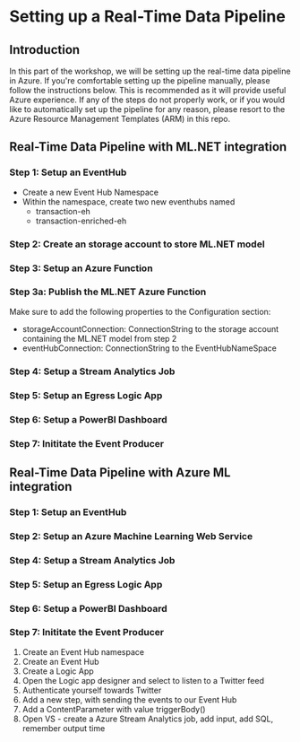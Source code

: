# Setting up a Real-Time Data Pipeline

## Introduction
In this part of the workshop, we will be setting up the real-time data pipeline in Azure.
If you're comfortable setting up the pipeline manually, please follow the instructions below. This is recommended as it will provide useful Azure experience. If any of the steps do not properly work, or if you would like to automatically set up the pipeline for any reason, please resort to the Azure Resource Management Templates (ARM) in this repo.

## Real-Time Data Pipeline with ML.NET integration

### Step 1: Setup an EventHub
- Create a new Event Hub Namespace
- Within the namespace, create two new eventhubs named
  - transaction-eh
  - transaction-enriched-eh

### Step 2: Create an storage account to store ML.NET model

### Step 3: Setup an Azure Function

### Step 3a: Publish the ML.NET Azure Function
Make sure to add the following properties to the Configuration section:
- storageAccountConnection: ConnectionString to the storage account containing the ML.NET model from step 2 
- eventHubConnection: ConnectionString to the EventHubNameSpace

### Step 4: Setup a Stream Analytics Job

### Step 5: Setup an Egress Logic App

### Step 6: Setup a PowerBI Dashboard

### Step 7: Inititate the Event Producer


## Real-Time Data Pipeline with Azure ML integration

### Step 1: Setup an EventHub

### Step 2: Setup an Azure Machine Learning Web Service

### Step 4: Setup a Stream Analytics Job

### Step 5: Setup an Egress Logic App

### Step 6: Setup a PowerBI Dashboard

### Step 7: Inititate the Event Producer





1. Create an Event Hub namespace
2. Create an Event Hub
3. Create a Logic App
4. Open the Logic app designer and select to listen to a Twitter feed
5. Authenticate yourself towards Twitter
6. Add a new step, with sending the events to our Event Hub
7. Add a ContentParameter with value triggerBody()
8. Open VS - create a Azure Stream Analytics job, add input, add SQL, remember output time
